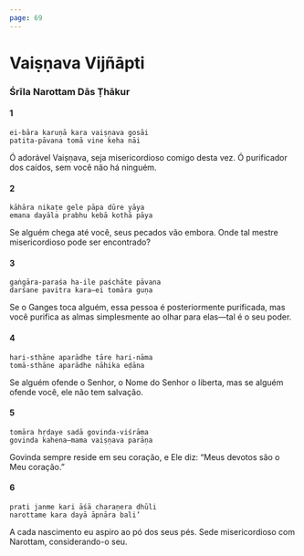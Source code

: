 ```yaml
---
page: 69
---
```


# Vaiṣṇava Vijñāpti

### Śrīla Narottam Dās Ṭhākur

#### 1

    ei-bāra karuṇā kara vaiṣṇava gosāi
    patita-pāvana tomā vine keha nāi

Ó adorável Vaiṣṇava, seja misericordioso comigo desta vez. Ó purificador dos caídos, sem você não há ninguém.

#### 2

    kāhāra nikaṭe gele pāpa dūre yāya
    emana dayāla prabhu kebā kothā pāya

Se alguém chega até você, seus pecados vão embora. Onde tal mestre misericordioso pode ser encontrado?

#### 3

    gaṅgāra-paraśa ha-ile paśchāte pāvana
    darśane pavitra kara—ei tomāra guṇa

Se o Ganges toca alguém, essa pessoa é posteriormente purificada, mas você purifica as almas simplesmente ao olhar para elas—tal é o seu poder.

#### 4

    hari-sthāne aparādhe tāre hari-nāma
    tomā-sthāne aparādhe nāhika eḍāna

Se alguém ofende o Senhor, o Nome do Senhor o liberta, mas se alguém ofende você, ele não tem salvação.

#### 5

    tomāra hṛdaye sadā govinda-viśrāma
    govinda kahena—mama vaiṣṇava parāṇa

Govinda sempre reside em seu coração, e Ele diz: “Meus devotos são o Meu coração.”

#### 6

    prati janme kari āśā charaṇera dhūli
    narottame kara dayā āpnāra bali’

A cada nascimento eu aspiro ao pó dos seus pés. Sede misericordioso com Narottam, considerando-o seu.

